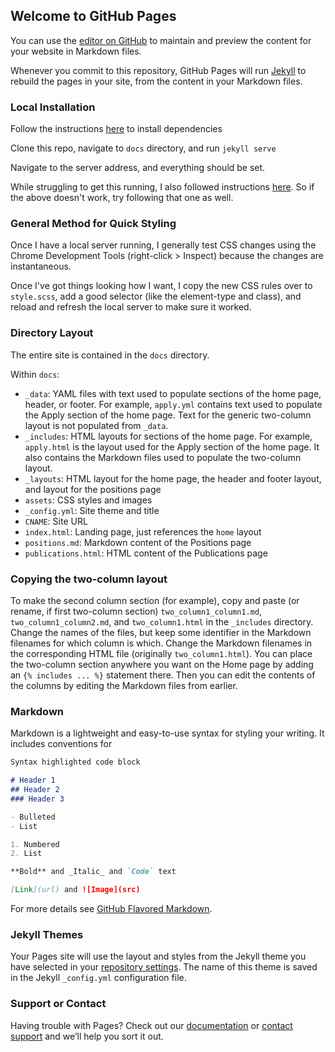 ## Welcome to GitHub Pages

You can use the [editor on GitHub](https://github.com/compsciencelab/compscience-org/edit/main/README.md) to maintain and preview the content for your website in Markdown files.

Whenever you commit to this repository, GitHub Pages will run [Jekyll](https://jekyllrb.com/) to rebuild the pages in your site, from the content in your Markdown files.

### Local Installation

Follow the instructions [here](https://docs.github.com/en/free-pro-team@latest/github/working-with-github-pages/testing-your-github-pages-site-locally-with-jekyll) to install dependencies

Clone this repo, navigate to `docs` directory, and run `jekyll serve`

Navigate to the server address, and everything should be set.

While struggling to get this running, I also followed instructions [here](https://kbroman.org/simple_site/pages/local_test.html). So if the above doesn't work, try following that one as well.

### General Method for Quick Styling

Once I have a local server running, I generally test CSS changes using the Chrome Development Tools (right-click > Inspect) because the changes are instantaneous.

Once I've got things looking how I want, I copy the new CSS rules over to `style.scss`, add a good selector (like the element-type and class), and reload and refresh the local server to make sure it worked.

### Directory Layout

The entire site is contained in the `docs` directory.

Within `docs`:
- `_data`: YAML files with text used to populate sections of the home page, header, or footer. For example, `apply.yml` contains text used to populate the Apply section of the home page. Text for the generic two-column layout is not populated from `_data`.
- `_includes`: HTML layouts for sections of the home page. For example, `apply.html` is the layout used for the Apply section of the home page. It also contains the Markdown files used to populate the two-column layout.
- `_layouts`: HTML layout for the home page, the header and footer layout, and layout for the positions page
- `assets`: CSS styles and images
- `_config.yml`: Site theme and title
- `CNAME`: Site URL
- `index.html`: Landing page, just references the `home` layout
- `positions.md`: Markdown content of the Positions page
- `publications.html`: HTML content of the Publications page

### Copying the two-column layout

To make the second column section (for example), copy and paste (or rename, if first two-column section) `two_column1_column1.md`, `two_column1_column2.md`, and `two_column1.html` in the `_includes` directory. Change the names of the files, but keep some identifier in the Markdown filenames for which column is which. Change the Markdown filenames in the corresponding HTML file (originally `two_column1.html`). You can place the two-column section anywhere you want on the Home page by adding an `{% includes ... %}` statement there. Then you can edit the contents of the columns by editing the Markdown files from earlier.


### Markdown

Markdown is a lightweight and easy-to-use syntax for styling your writing. It includes conventions for

```markdown
Syntax highlighted code block

# Header 1
## Header 2
### Header 3

- Bulleted
- List

1. Numbered
2. List

**Bold** and _Italic_ and `Code` text

[Link](url) and ![Image](src)
```

For more details see [GitHub Flavored Markdown](https://guides.github.com/features/mastering-markdown/).

### Jekyll Themes

Your Pages site will use the layout and styles from the Jekyll theme you have selected in your [repository settings](https://github.com/compsciencelab/compscience-org/settings). The name of this theme is saved in the Jekyll `_config.yml` configuration file.

### Support or Contact

Having trouble with Pages? Check out our [documentation](https://docs.github.com/categories/github-pages-basics/) or [contact support](https://github.com/contact) and we’ll help you sort it out.
